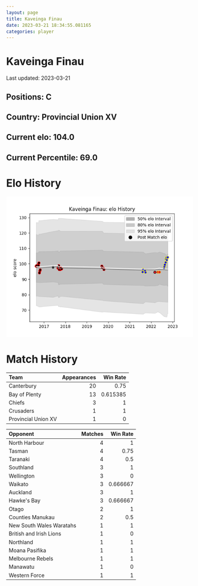 ```yaml
---  
layout: page  
title: Kaveinga Finau  
date: 2023-03-21 18:34:55.081165  
categories: player  
---
```

# Kaveinga Finau


Last updated: 2023-03-21
## Positions: C

## Country: Provincial Union XV

## Current elo: 104.0

## Current Percentile: 69.0

# Elo History


![elo history](history_KaveingaFinau.png)
# Match History


| Team                |   Appearances |   Win Rate |
|:--------------------|--------------:|-----------:|
| Canterbury          |            20 |   0.75     |
| Bay of Plenty       |            13 |   0.615385 |
| Chiefs              |             3 |   1        |
| Crusaders           |             1 |   1        |
| Provincial Union XV |             1 |   0        |

| Opponent                 |   Matches |   Win Rate |
|:-------------------------|----------:|-----------:|
| North Harbour            |         4 |   1        |
| Tasman                   |         4 |   0.75     |
| Taranaki                 |         4 |   0.5      |
| Southland                |         3 |   1        |
| Wellington               |         3 |   0        |
| Waikato                  |         3 |   0.666667 |
| Auckland                 |         3 |   1        |
| Hawke's Bay              |         3 |   0.666667 |
| Otago                    |         2 |   1        |
| Counties Manukau         |         2 |   0.5      |
| New South Wales Waratahs |         1 |   1        |
| British and Irish Lions  |         1 |   0        |
| Northland                |         1 |   1        |
| Moana Pasifika           |         1 |   1        |
| Melbourne Rebels         |         1 |   1        |
| Manawatu                 |         1 |   0        |
| Western Force            |         1 |   1        |